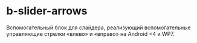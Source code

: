 # b-slider-arrows

Вспомогательный блок для слайдера, реализующий вспомогательные управляющие стрелки «влево» и «вправо» на Android <4 и WP7.
